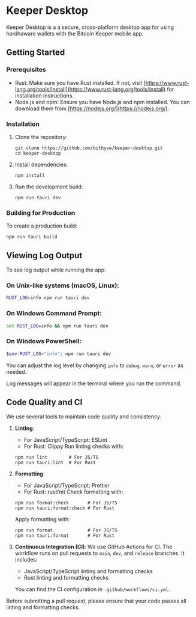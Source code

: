 # Keeper Desktop

Keeper Desktop is a a secure, cross-platform desktop app for using hardhaware wallets with the Bitcoin Keeper mobile app.

## Getting Started

### Prerequisites

- Rust: Make sure you have Rust installed. If not, visit [https://www.rust-lang.org/tools/install](https://www.rust-lang.org/tools/install) for installation instructions.
- Node.js and npm: Ensure you have Node.js and npm installed. You can download them from [https://nodejs.org/](https://nodejs.org/).

### Installation

1. Clone the repository:

   ```
   git clone https://github.com/bithyve/keeper-desktop.git
   cd keeper-desktop
   ```

2. Install dependencies:

   ```
   npm install
   ```

3. Run the development build:
   ```
   npm run tauri dev
   ```

### Building for Production

To create a production build:

```
npm run tauri build
```

## Viewing Log Output

To see log output while running the app:

### On Unix-like systems (macOS, Linux):

```bash
RUST_LOG=info npm run tauri dev
```

### On Windows Command Prompt:

```cmd
set RUST_LOG=info && npm run tauri dev
```

### On Windows PowerShell:

```powershell
$env:RUST_LOG="info"; npm run tauri dev
```

You can adjust the log level by changing `info` to `debug`, `warn`, or `error` as needed.

Log messages will appear in the terminal where you run the command.

## Code Quality and CI

We use several tools to maintain code quality and consistency:

1. **Linting**:

   - For JavaScript/TypeScript: ESLint
   - For Rust: Clippy
     Run linting checks with:

   ```
   npm run lint        # For JS/TS
   npm run tauri:lint  # For Rust
   ```

2. **Formatting**:

   - For JavaScript/TypeScript: Prettier
   - For Rust: rustfmt
     Check formatting with:

   ```
   npm run format:check       # For JS/TS
   npm run tauri:format:check # For Rust
   ```

   Apply formatting with:

   ```
   npm run format             # For JS/TS
   npm run tauri:format       # For Rust
   ```

3. **Continuous Integration (CI)**:
   We use GitHub Actions for CI. The workflow runs on pull requests to `main`, `dev`, and `release` branches. It includes:

   - JavaScript/TypeScript linting and formatting checks
   - Rust linting and formatting checks

   You can find the CI configuration in `.github/workflows/ci.yml`.

Before submitting a pull request, please ensure that your code passes all linting and formatting checks.
